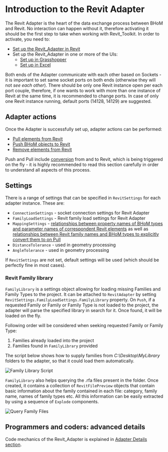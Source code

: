 # Introduction to the Revit Adapter

The Revit Adapter is the heart of the data exchange process between BHoM and Revit. No interaction can happen without it, therefore activating it should be the first step to take when working with Revit_Toolkit. In order to activate, you need to:

- [Set up the Revit_Adapter in Revit](Adapter-setup-in-Revit)
- Set up the Revit_Adapter in one or more of the UIs:
    - [Set up in Grasshopper](Adapter-Setup-in-Grasshopper)
    - [Set up in Excel](Adapter-Setup-in-Excel)

Both ends of the Adapter communicate with each other based on Sockets - it is important to set same socket ports on both ends (otherwise they will not _see each other_). There should be only one Revit instance open per each port couple, therefore, if one wants to work with more than one instance of Revit at the same time, it is recommended to change ports. In case of only one Revit instance running, default ports (14128, 14129) are suggested.

## Adapter actions
Once the Adapter is successfully set up, adapter actions can be performed:

- [Pull elements from Revit](Pull-from-Revit-basics)
- [Push BHoM objects to Revit](Push-to-Revit-basics)
- [Remove elements from Revit](Remove-from-Revit-basics)

Push and Pull include [conversion](Revit-BHoM-conversion) from and to Revit, which is being triggered on the fly - it is highly recommended to read this section carefully in order to understand all aspects of this process.

## Settings
There is a range of settings that can be specified in `RevitSettings` for each adapter instance. These are:

- `ConnectionSettings` - socket connection settings for Revit Adapter
- `FamilyLoadSettings` - Revit family load settings for Revit Adapter
- `MappingSettings` - [relationships between property names of BHoM types and parameter names of correspondent Revit elements](Handling-of-Parameters#parameter-mapping) as well as [relationships between Revit family names and BHoM types to explicitly convert them to on Pull](Explicit-mapping-Revit-families-to-BHoM-types-on-Pull)
- `DistanceTolerance` - used in geometry processing
- `AngleTolerance` - used in geometry processing

If `RevitSettings` are not set, default settings will be used (which should be perfectly fine in most cases).

### Revit Family library

`FamilyLibrary` is a settings object allowing for loading missing Families and Family Types to the project. It can be attached to `RevitAdapter` by setting `RevitSettings.FamilyLoadSettings.FamilyLibrary` property. On `Push`, if a requested Family or Family or Family Type is not loaded to the project, the adapter will parse the specified library in search for it. Once found, it will be loaded on the fly.

Following order will be considered when seeking requested Family or Family Type:

1. Families already loaded into the project
2. Families found in `FamilyLibrary` provided

The script below shows how to supply families from _C:\Desktop\MyLibrary_ folders to the adapter, so that it could load them automatically.

![Family Library Script](https://user-images.githubusercontent.com/26874773/102645648-14b66e80-4163-11eb-9345-4f09039736fd.png)

`FamilyLibrary` also helps querying the .rfa files present in the folder. Once created, it contains a collection of `RevitFilePreview` objects that contain basic information about the family contained in each file: category, family name, names of family types etc. All this information can be easily extracted by using a sequence of `Explode` components.

![Query Family Files](https://user-images.githubusercontent.com/26874773/102646256-0157d300-4164-11eb-882f-c5bb331f8394.png)

## Programmers and coders: advanced details
Code mechanics of the Revit_Adapter is explained in [Adapter Details section](Revit-Adapter-Details).
